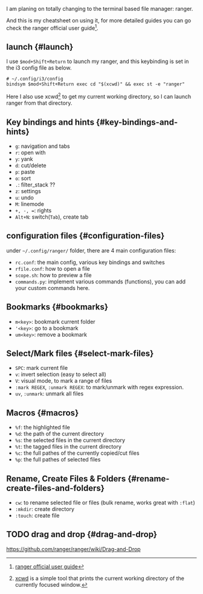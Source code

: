 
I am planing on totally changing to the terminal based file manager: ranger.

And this is my cheatsheet on using it, for more detailed guides you can go check the ranger official user guide[^fn:1].


## launch {#launch}

I use `$mod+Shift+Return` to launch my ranger, and this keybinding is set in the i3 config file as below.

```shell
# ~/.config/i3/config
bindsym $mod+Shift+Return exec cd "$(xcwd)" && exec st -e "ranger"
```

Here I also use xcwd[^fn:2] to get my current working directory, so I can launch ranger from that directory.


## Key bindings and hints {#key-bindings-and-hints}

-   `g`: navigation and tabs
-   `r`: open with
-   `y`: yank
-   `d`: cut/delete
-   `p`: paste
-   `o`: sort
-   `.`: filter_stack ??
-   `z`: settings
-   `u`: undo
-   `M`: linemode
-   `+, -, =`: rights
-   `Alt+N`: switch(`Tab`), create tab


## configuration files {#configuration-files}

under `~/.config/ranger/` folder, there are 4 main configuration files:

-   `rc.conf`: the main config, various key bindings and switches
-   `rfile.conf`: how to open a file
-   `scope.sh`: how to preview a file
-   `commands.py`: implement various commands (functions), you can add your custom commands here.


## Bookmarks {#bookmarks}

-   `m<key>`: bookmark current folder
-   `'<key>`: go to a bookmark
-   `um<key>`: remove a bookmark


## Select/Mark files {#select-mark-files}

-   `SPC`: mark current file
-   `v`: invert selection (easy to select all)
-   `V`: visual mode, to mark a range of files
-   `:mark REGEX`, `:unmark REGEX`: to mark/unmark with regex expression.
-   `uv`, `:unmark`: unmark all files


## Macros {#macros}

-   `%f`: the highlighted file
-   `%d`: the path of the current directory
-   `%s`: the selected files in the current directory
-   `%t`: the tagged files in the current directory
-   `%c`: the full pathes of the currently copied/cut files
-   `%p`: the full pathes of selected files


## Rename, Create Files &amp; Folders {#rename-create-files-and-folders}

-   `cw`: to rename selected file or files (bulk rename, works great with `:flat`)
-   `:mkdir`: create directory
-   `:touch`: create file


## <span class="org-todo todo TODO">TODO</span> drag and drop {#drag-and-drop}

<https://github.com/ranger/ranger/wiki/Drag-and-Drop>

[^fn:1]: [ranger official user guide](https://github.com/ranger/ranger/wiki/Official-User-Guide)
[^fn:2]: [xcwd](https://github.com/schischi/xcwd) is a simple tool that prints the current working directory of the currently focused window.
